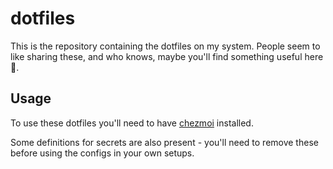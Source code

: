 # dotfiles
This is the repository containing the dotfiles on my system. People seem to like sharing these, and who knows, maybe you'll find something useful here :shrug:.

## Usage
To use these dotfiles you'll need to have [chezmoi](https://github.com/twpayne/chezmoi) installed.

Some definitions for secrets are also present - you'll need to remove these before using the configs in your own setups.
